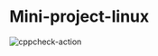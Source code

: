 # Mini-project-linux

![cppcheck-action](https://github.com/99002567/Mini-project-linux/workflows/cppcheck-action/badge.svg)
